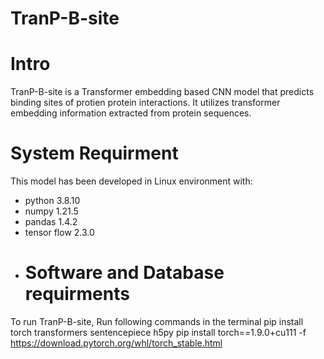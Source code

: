 # TranP-B-site
# Intro
TranP-B-site is a Transformer embedding based CNN model that predicts binding sites of protien protein interactions. It utilizes transformer embedding information extracted from protein sequences. 
# System Requirment
This model has been developed in Linux environment with:
* python 3.8.10
* numpy 1.21.5
* pandas 1.4.2
* tensor flow 2.3.0
* # Software and Database requirments
To run TranP-B-site, 
Run following commands in the terminal
pip install torch transformers sentencepiece h5py
pip install torch==1.9.0+cu111 -f https://download.pytorch.org/whl/torch_stable.html
